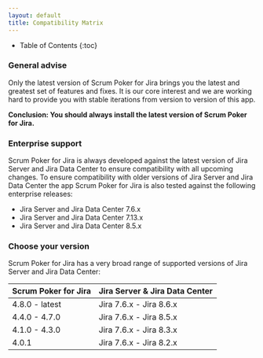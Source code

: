 ```yaml
---
layout: default
title: Compatibility Matrix
---
```


* Table of Contents
{:toc}

### General advise

Only the latest version of Scrum Poker for Jira brings you the latest and greatest set of features and fixes.
It is our core interest and we are working hard to provide you with stable iterations from version to version of this app.

**Conclusion: You should always install the latest version of Scrum Poker for Jira.**

### Enterprise support

Scrum Poker for Jira is always developed against the latest version of Jira Server and Jira Data Center to ensure compatibility with all upcoming changes.
To ensure compatibility with older versions of Jira Server and Jira Data Center the app Scrum Poker for Jira is also tested against the following enterprise releases:

* Jira Server and Jira Data Center 7.6.x
* Jira Server and Jira Data Center 7.13.x
* Jira Server and Jira Data Center 8.5.x

### Choose your version

Scrum Poker for Jira has a very broad range of supported versions of Jira Server and Jira Data Center:

| Scrum Poker for Jira | Jira Server & Jira Data Center |
| -------------------- | ------------------------------ |
| 4.8.0 - latest       | Jira 7.6.x - Jira 8.6.x        |
| 4.4.0 - 4.7.0        | Jira 7.6.x - Jira 8.5.x        |
| 4.1.0 - 4.3.0        | Jira 7.6.x - Jira 8.3.x        |
| 4.0.1                | Jira 7.6.x - Jira 8.2.x        |
